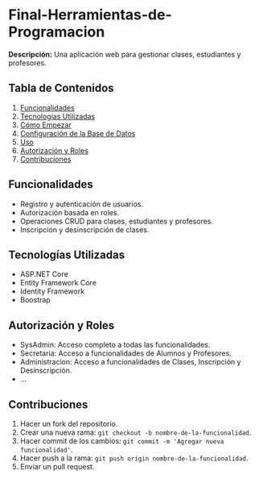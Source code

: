 # Final-Herramientas-de-Programacion

**Descripción:** Una aplicación web para gestionar clases, estudiantes y profesores.

## Tabla de Contenidos
1. [Funcionalidades](#funcionalidades)
2. [Tecnologías Utilizadas](#tecnologías-utilizadas)
3. [Cómo Empezar](#cómo-empezar)
4. [Configuración de la Base de Datos](#configuración-de-la-base-de-datos)
5. [Uso](#uso)
6. [Autorización y Roles](#autorización-y-roles)
7. [Contribuciones](#contribuciones)

## Funcionalidades

- Registro y autenticación de usuarios.
- Autorización basada en roles.
- Operaciones CRUD para clases, estudiantes y profesores.
- Inscripción y desinscripción de clases.

## Tecnologías Utilizadas

- ASP.NET Core
- Entity Framework Core
- Identity Framework
- Boostrap

## Autorización y Roles

- SysAdmin: Acceso completo a todas las funcionalidades.
- Secretaria: Acceso a funcionalidades de Alumnos y Profesores.
- Administracion: Acceso a funcionalidades de Clases, Inscripción y Desinscripción.
- ...

## Contribuciones

1. Hacer un fork del repositorio.
2. Crear una nueva rama: `git checkout -b nombre-de-la-funcionalidad`.
3. Hacer commit de los cambios: `git commit -m 'Agregar nueva funcionalidad'`.
4. Hacer push a la rama: `git push origin nombre-de-la-funcionalidad`.
5. Enviar un pull request.
